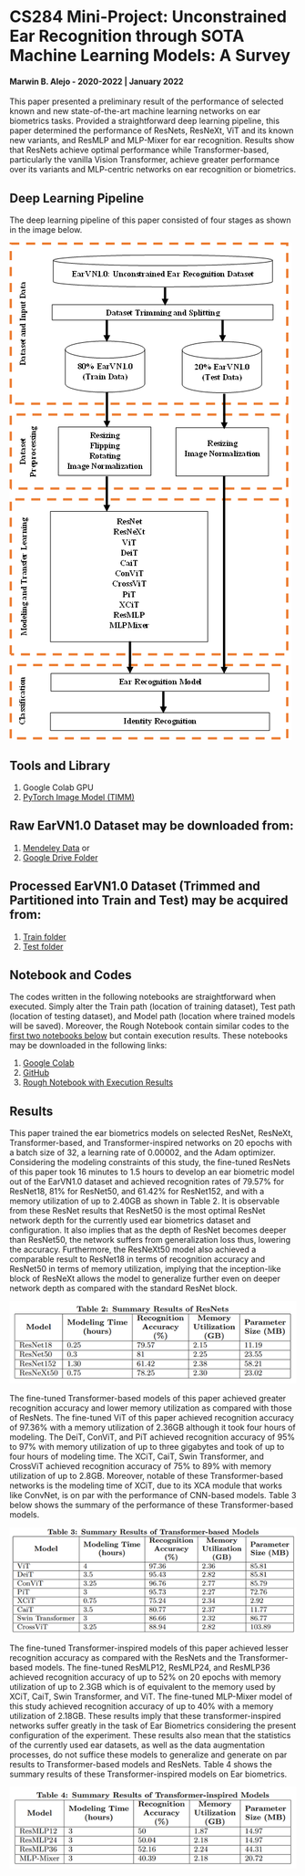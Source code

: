 
# CS284 Mini-Project: Unconstrained Ear Recognition through SOTA Machine Learning Models: A Survey

#### Marwin B. Alejo - 2020-2022 | January 2022
This paper presented a preliminary result of the performance of selected known and new state-of-the-art machine learning networks on ear biometrics tasks. Provided a straightforward deep learning pipeline, this paper determined the performance of ResNets, ResNeXt, ViT and its known new variants, and ResMLP and MLP-Mixer for ear recognition. Results show that ResNets achieve optimal performance while Transformer-based, particularly the vanilla Vision Transformer, achieve greater performance over its variants and MLP-centric networks on ear recognition or biometrics.

## Deep Learning Pipeline
The deep learning pipeline of this paper consisted of four stages as shown in the image below.

![deep learning pipeline](https://github.com/mbalejo/CS284/blob/main/MiniProject/images/fig13.png)

## Tools and Library
1. Google Colab GPU
2. [PyTorch Image Model (TIMM)](https://github.com/rwightman/pytorch-image-models/tree/master/timm/models) 

## Raw EarVN1.0 Dataset may be downloaded from:
1. [Mendeley Data](https://data.mendeley.com/datasets/yws3v3mwx3/4) or
2. [Google Drive Folder](https://drive.google.com/drive/folders/1YzVIXU5WyfIWh3NMnhp4Mp9vNxk_CULy?usp=sharing)

## Processed EarVN1.0 Dataset (Trimmed and Partitioned into Train and Test) may be acquired from:
1. [Train folder](https://drive.google.com/drive/folders/1KWCf8URgn9RAhQ_sBEqZvM9G6ChkzCr2?usp=sharing)
2. [Test folder](https://drive.google.com/drive/folders/19vPcrdLYW7pddNxPO-ntYDzyovOkq-RE?usp=sharing)

## Notebook and Codes
The codes written in the following notebooks are straightforward when executed. Simply alter the Train path (location of training dataset), Test path (location of testing dataset), and Model path (location where trained models will be saved). Moreover, the Rough Notebook contain similar codes to the [first two notebooks below](https://colab.research.google.com/drive/1kJ4e52HmVwdEGbSk2QTn22ANNGcgly5X?usp=sharing) but contain execution results. These notebooks may be downloaded in the following links:
1. [Google Colab](https://colab.research.google.com/drive/1kJ4e52HmVwdEGbSk2QTn22ANNGcgly5X?usp=sharing)
2. [GitHub](https://github.com/mbalejo/CS284/blob/main/MiniProject/Unconstrained_Ear_Recognition_through_SOTA_Machine_Learning_Models_Marwin_Alejo_202020221.ipynb)
3. [Rough Notebook with Execution Results](https://colab.research.google.com/drive/141bKNrPtKnraKSpJXNjUvJjOG6Gpl3Ij?usp=sharing)

## Results
This paper trained the ear biometrics models on selected ResNet, ResNeXt, Transformer-based, and Transformer-inspired networks on 20 epochs with a batch size of 32, a learning rate of 0.00002, and the Adam optimizer. Considering the modeling constraints of this study, the fine-tuned ResNets of this paper took 16 minutes to 1.5 hours to develop an ear biometric model out of the EarVN1.0 dataset and achieved recognition rates of 79.57% for ResNet18, 81% for ResNet50, and 61.42% for ResNet152, and with a memory utilization of up to 2.40GB as shown in Table 2. It is observable from these ResNet results that ResNet50 is the most optimal ResNet network depth for the currently used ear biometrics dataset and configuration. It also implies that as the depth of ResNet becomes deeper than ResNet50, the network suffers from generalization loss thus, lowering the accuracy. Furthermore, the ResNeXt50 model also achieved a comparable result to ResNet18 in terms of recognition accuracy and ResNet50 in terms of memory utilization, implying that the inception-like block of ResNeXt allows the model to generalize further even on deeper network depth as compared with the standard ResNet block.

![table 2](https://github.com/mbalejo/CS284/blob/main/MiniProject/images/fig15.png)

The fine-tuned Transformer-based models of this paper achieved greater recognition accuracy and lower memory utilization as compared with those of ResNets. The fine-tuned ViT of this paper achieved recognition accuracy of 97.36% with a memory utilization of 2.36GB although it took four hours of modeling. The DeiT, ConViT, and PiT achieved recognition accuracy of 95% to 97% with memory utilization of up to three gigabytes and took of up to four hours of modeling time. The XCiT, CaiT, Swin Transformer, and CrossViT achieved recognition accuracy of 75% to 89% with memory utilization of up to 2.8GB. Moreover, notable of these Transformer-based networks is the modeling time of XCiT, due to its XCA module that works like ConvNet, is on par with the performance of CNN-based models. Table 3 below shows the summary of the performance of these Transformer-based models.

![table 3](https://github.com/mbalejo/CS284/blob/main/MiniProject/images/fig16.png)

The fine-tuned Transformer-inspired models of this paper achieved lesser recognition accuracy as compared with the ResNets and the Transformer-based models. The fine-tuned ResMLP12, ResMLP24, and ResMLP36 achieved recognition accuracy of up to 52% on 20 epochs with memory utilization of up to 2.3GB which is of equivalent to the memory used by XCiT, CaiT, Swin Transformer, and ViT. The fine-tuned MLP-Mixer model of this study achieved recognition accuracy of up to 40% with a memory utilization of 2.18GB. These results imply that these transformer-inspired networks suffer greatly in the task of Ear Biometrics considering the present configuration of the experiment. These results also mean that the statistics of the currently used ear datasets, as well as the data augmentation processes, do not suffice these models to generalize and generate on par results to Transformer-based models and ResNets. Table 4 shows the summary results of these Transformer-inspired models on Ear biometrics.

![table 4](https://github.com/mbalejo/CS284/blob/main/MiniProject/images/fig17.png)
